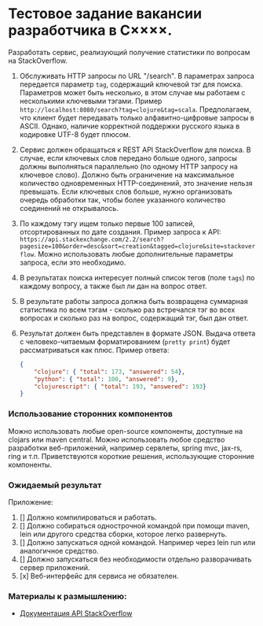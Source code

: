 # Тестовое задание вакансии разработчика в С××××.
Разработать сервис, реализующий получение статистики по вопросам на StackOverflow.

1. Обслуживать HTTP запросы по URL "/search". В параметрах запроса передается параметр `tag`, содержащий ключевой тэг для поиска. Параметров может быть несколько, в этом случае мы работаем с несколькими ключевыми тэгами. Пример `http://localhost:8080/search?tag=clojure&tag=scala`. Предполагаем, что клиент будет передавать только алфавитно-цифровые запросы в ASCII. Однако, наличие корректной поддержки русского языка в кодировке UTF-8 будет плюсом.
2. Сервис должен обращаться к REST API StackOverflow для поиска. В случае, если ключевых слов передано больше одного, запросы должны выполняться параллельно (по одному HTTP запросу на ключевое слово). Должно быть ограничение на максимальное количество одновременных HTTP-соединений, это значение нельзя превышать. Если ключевых слов больше, нужно организовать очередь обработки так, чтобы более указанного количество соединений не открывалось.
3. По каждому тэгу ищем только первые 100 записей, отсортированных по дате создания. Пример запроса к API: `https://api.stackexchange.com/2.2/search?pagesize=100&order=desc&sort=creation&tagged=clojure&site=stackoverflow`. Можно использовать любые дополнительные параметры запроса, если это необходимо.
4. В результатах поиска интересует полный список тегов (поле `tags`) по каждому вопросу, а также был ли дан на вопрос ответ.
5. В результате работы запроса должна быть возвращена суммарная статистика по всем тэгам - сколько раз встречался тэг во всех вопросах и сколько раз на вопрос, содержащий тэг, был дан ответ.
6. Результат должен быть представлен в формате JSON. Выдача ответа с человеко-читаемым форматированием (`pretty print`) будет рассматриваться как плюс. Пример ответа:

	```json
	{
		"clojure": { "total": 173, "answered": 54},
		"python": { "total": 100, "answered": 9},
		"clojurescript": { "total": 193, "answered": 193}
	}
	```

### Использование сторонних компонентов
Можно использовать любые open-source компоненты, доступные на clojars или maven central. Можно использовать любое средство разработки веб-приложений, например сервлеты, spring mvc, jax-rs, ring и т.п.
Приветствуются короткие решения, использующие сторонние компоненты.


### Ожидаемый результат
Приложение:
1. [] Должно компилироваться и работать.
2. [] Должно собираться однострочной командой при помощи maven, lein или другого средства сборки, которое легко развернуть.
3. [] Должно запускаться одной командой. Например через lein run или аналогичное средство.
4. [] Должно запускаться без необходимости отдельно разворачивать сервер приложений.
5. [x] Веб-интерфейс для сервиса не обязателен.


### Материалы к размышлению:
- [Документация API StackOverflow](https://api.stackexchange.com/docs/search)
